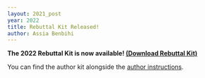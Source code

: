 ```yaml
---
layout: 2021_post
year: 2022
title: Rebuttal Kit Released!
author: Assia Benbihi
---
```



**The 2022 Rebuttal Kit is now available! [(Download Rebuttal Kit)]({{site.url}}/files/2022/3DV2022RebuttalKit.zip)**

You can find the author kit alongside the [author instructions]({{site.url}}/{{page.year}}/author-instructions).





